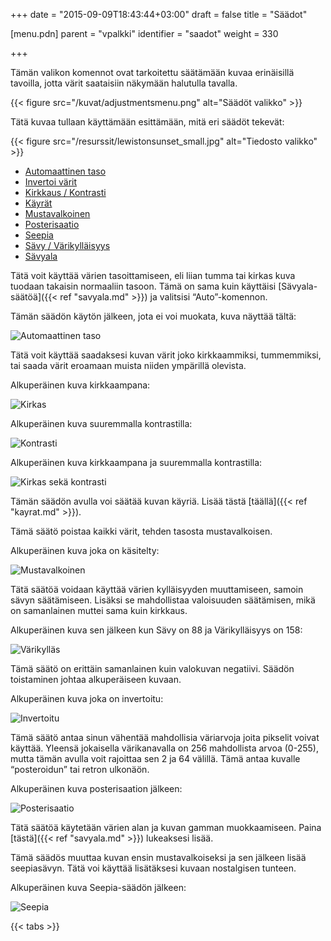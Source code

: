 +++
date = "2015-09-09T18:43:44+03:00"
draft = false
title = "Säädot"

[menu.pdn]
	parent = "vpalkki"
	identifier = "saadot"
	weight = 330

+++

Tämän valikon komennot ovat tarkoitettu säätämään kuvaa erinäisillä tavoilla, jotta värit saataisiin näkymään halutulla tavalla.

{{< figure src="/kuvat/adjustmentsmenu.png" alt="Säädöt valikko" >}}

Tätä kuvaa tullaan käyttämään esittämään, mitä eri säädöt tekevät:

{{< figure src="/resurssit/lewistonsunset_small.jpg" alt="Tiedosto valikko" >}}

<div id="tabs">
	<ul class="tabs">
		<li><a href="#AutoLevel">Automaattinen taso</a></li>
		<li><a href="#InvertColors">Invertoi värit</a></li>
		<li><a href="#BrightnessContrast">Kirkkaus / Kontrasti</a></li>
		<li><a href="#Curves">Käyrät</a></li>
		<li><a href="#BlackAndWhite">Mustavalkoinen</a></li>
		<li><a href="#Posterize">Posterisaatio</a></li>
		<li><a href="#Sepia">Seepia</a></li>
		<li><a href="#HueSaturation">Sävy / Värikylläisyys</a></li>		
		<li><a href="#Levels">Sävyala</a></li>		
	</ul>
	<div class="tabcontents">
		<div id="AutoLevel">
			<p>Tätä voit käyttää värien tasoittamiseen, eli liian tumma tai kirkas kuva tuodaan takaisin normaaliin tasoon. Tämä on sama kuin käyttäisi [Sävyala-säätöä]({{< ref "savyala.md" >}}) ja valitsisi &ldquo;Auto&rdquo;-komennon.</p>
			<p>Tämän säädön käytön jälkeen, jota ei voi muokata, kuva näyttää tältä:</p>
			<p class="indent"><img src="/resurssit/lewistonsunset_small_autolevel.jpg" alt="Automaattinen taso" class="border"></p>
		</div>
		<div id="BrightnessContrast">
			<p>Tätä voit käyttää saadaksesi kuvan värit joko kirkkaammiksi, tummemmiksi, tai saada värit eroamaan muista niiden ympärillä olevista.</p>
			<p>Alkuperäinen kuva kirkkaampana:</p>
			<p class="indent"><img src="/resurssit/lewistonsunset_small_brighter.jpg" alt="Kirkas" class="border"></p>
			<p>Alkuperäinen kuva suuremmalla kontrastilla:</p>
			<p class="indent"><img src="/resurssit/lewistonsunset_small_morecontrast.jpg" alt="Kontrasti" class="border"></p>
			<p>Alkuperäinen kuva kirkkaampana ja suuremmalla kontrastilla:</p>
			<p class="indent"><img src="/resurssit/lewistonsunset_small_brighterandmorecontrast.jpg" alt="Kirkas sekä kontrasti" class="border"></p>
		</div>
		<div id="Curves">
			<p>Tämän säädön avulla voi säätää kuvan käyriä. Lisää tästä [täällä]({{< ref "kayrat.md" >}}).</p>
		</div>
		<div id="BlackAndWhite">
			<p>Tämä säätö poistaa kaikki värit, tehden tasosta mustavalkoisen.</p>
			<p>Alkuperäinen kuva joka on käsitelty:</p>
			<p class="indent"><img src="/resurssit/lewistonsunset_small_desaturate.jpg" alt="Mustavalkoinen" class="border"></p>
		</div>
		<div id="HueSaturation">
			<p>Tätä säätöä voidaan käyttää värien kylläisyyden muuttamiseen, samoin sävyn säätämiseen. Lisäksi se mahdollistaa valoisuuden säätämisen, mikä on samanlainen muttei sama kuin kirkkaus.</p>
			<p>Alkuperäinen kuva sen jälkeen kun Sävy on 88 ja Värikylläisyys on 158:</p>
			<p class="indent"><img src="/resurssit/lewistonsunset_small_huesaturation.jpg" alt="Värikylläs" class="border"></p>
		</div>
		<div id="InvertColors">
			<p>Tämä säätö on erittäin samanlainen kuin valokuvan negatiivi. Säädön toistaminen johtaa alkuperäiseen kuvaan.</p>
			<p>Alkuperäinen kuva joka on invertoitu:</p>
			<p class="indent"><img src="/resurssit/lewistonsunset_small_invert.jpg" alt="Invertoitu" class="border"></p>
		</div>
		<div id="Posterize">
			<p>Tämä säätö antaa sinun vähentää mahdollisia väriarvoja joita pikselit voivat käyttää. Yleensä jokaisella värikanavalla on 256 mahdollista arvoa (0-255), mutta tämän avulla voit rajoittaa sen 2 ja 64 välillä. Tämä antaa kuvalle &ldquo;posteroidun&rdquo; tai retron ulkonäön.</p>
			<p>Alkuperäinen kuva posterisaation jälkeen:</p>
			<p class="indent"><img class="border" alt="Posterisaatio" src="/resurssit/lewistonsunset_small_posterize.png"></p>
		</div>
		<div id="Levels">
			<p>Tätä säätöä käytetään värien alan ja kuvan gamman muokkaamiseen. Paina [tästä]({{< ref "savyala.md" >}}) lukeaksesi lisää.</p>
		</div>
		<div id="Sepia">
			<p>Tämä säädös muuttaa kuvan ensin mustavalkoiseksi ja sen jälkeen lisää seepiasävyn. Tätä voi käyttää lisätäksesi kuvaan nostalgisen tunteen.</p>
			<p>Alkuperäinen kuva Seepia-säädön jälkeen:</p>
			<p class="indent"><img src="/resurssit/lewistonsunset_small_sepia.jpg" alt="Seepia" class="border"></p>
		</div>
	</div>
</div>

{{< tabs >}}
